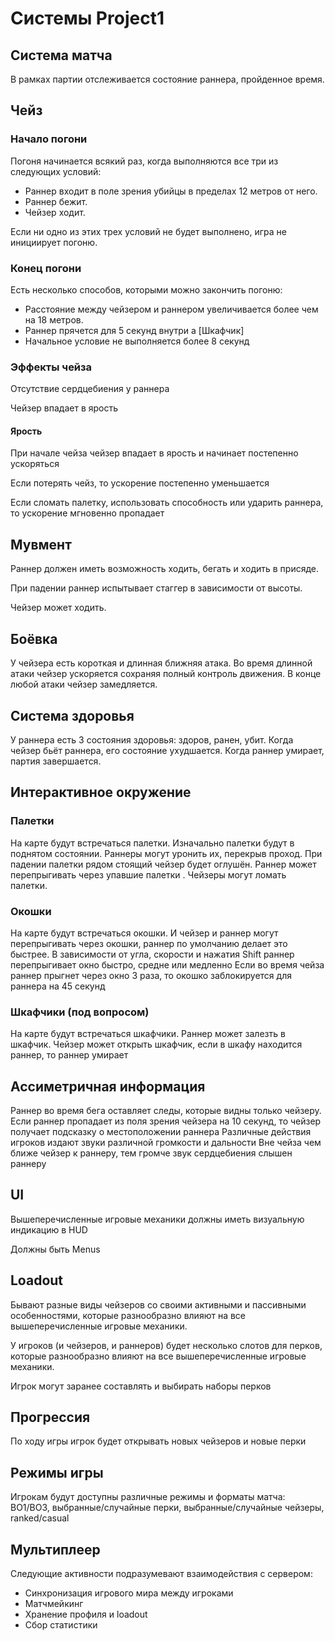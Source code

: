 # Системы Project1

## Система матча

В рамках партии отслеживается состояние раннера, пройденное время.

## Чейз

### Начало погони

Погоня начинается всякий раз, когда выполняются все три из следующих условий:

- Раннер входит в поле зрения убийцы в пределах 12 метров от него.
- Раннер бежит.
- Чейзер ходит.

Если ни одно из этих трех условий не будет выполнено, игра не инициирует погоню.

### Конец погони

Есть несколько способов, которыми можно закончить погоню:

- Расстояние между чейзером и раннером увеличивается более чем на 18 метров.
- Раннер прячется для 5 секунд внутри a [Шкафчик]
- Начальное условие не выполняется более 8 секунд

### Эффекты чейза

Отсутствие сердцебиения у раннера

Чейзер впадает в ярость

#### Ярость

При начале чейза чейзер впадает в ярость и начинает постепенно ускоряться

Если потерять чейз, то ускорение постепенно уменьшается

Если сломать палетку, использовать способность или ударить раннера, то ускорение мгновенно пропадает

## Мувмент

Раннер должен иметь возможность ходить, бегать и ходить в присяде.

При падении раннер испытывает стаггер в зависимости от высоты.

Чейзер может ходить.

## Боёвка

У чейзера есть короткая и длинная ближняя атака. Во время длинной атаки чейзер ускоряется сохраняя полный контроль движения. В конце любой атаки чейзер замедляется. 

## Система здоровья

У раннера есть 3 состояния здоровья: здоров, ранен, убит. Когда чейзер бьёт раннера, его состояние ухудшается. Когда раннер умирает, партия завершается.

## Интерактивное окружение

### Палетки

На карте будут встречаться палетки.
Изначально палетки будут в поднятом состоянии.
Раннеры могут уронить их, перекрыв проход.
При падении палетки рядом стоящий чейзер будет оглушён.
Раннер может перепрыгивать через упавшие палетки .
Чейзеры могут ломать палетки.

### Окошки

На карте будут встречаться окошки.
И чейзер и раннер могут перепрыгивать через окошки, раннер по умолчанию делает это быстрее.
В зависимости от угла, скорости и нажатия Shift раннер перепрыгивает окно быстро, средне или медленно
Если во время чейза раннер прыгнет через окно 3 раза, то окошко заблокируется для раннера на 45 секунд

### Шкафчики (под вопросом)

На карте будут встречаться шкафчики.
Раннер может залезть в шкафчик.
Чейзер может открыть шкафчик, если в шкафу находится раннер, то раннер умирает

## Ассиметричная информация

Раннер во время бега оставляет следы, которые видны только чейзеру.
Если раннер пропадает из поля зрения чейзера на 10 секунд, то чейзер получает подсказку о местоположении раннера
Различные действия игроков издают звуки различной громкости и дальности
Вне чейза чем ближе чейзер к раннеру, тем громче звук сердцебиения слышен раннеру

## UI

Вышеперечисленные игровые механики должны иметь визуальную индикацию в HUD

Должны быть Menus

## Loadout

Бывают разные виды чейзеров со своими активными и пассивными особенностями, которые разнообразно влияют на все вышеперечисленные игровые механики. 

У игроков (и чейзеров, и раннеров) будет несколько слотов для перков, которые разнообразно влияют на все вышеперечисленные игровые механики. 

Игрок могут заранее составлять и выбирать наборы перков

## Прогрессия

По ходу игры игрок будет открывать новых чейзеров и новые перки

## Режимы игры

Игрокам будут доступны различные режимы и форматы матча: BO1/BO3, выбранные/случайные перки, выбранные/случайные чейзеры, ranked/casual

## Мультиплеер

Следующие активности подразумевают взаимодействия с сервером:

- Синхронизация игрового мира между игроками
- Матчмейкинг
- Хранение профиля и loadout
- Сбор статистики
